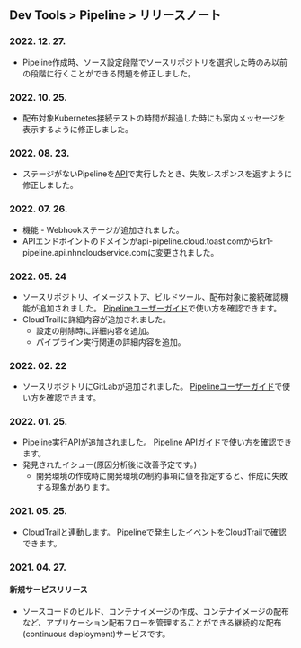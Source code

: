## Dev Tools > Pipeline > リリースノート

### 2022. 12. 27.
* Pipeline作成時、ソース設定段階でソースリポジトリを選択した時のみ以前の段階に行くことができる問題を修正しました。

### 2022. 10. 25.
* 配布対象Kubernetes接続テストの時間が超過した時にも案内メッセージを表示するように修正しました。

### 2022. 08. 23.
* ステージがないPipelineを[API](https://docs.toast.com/ja/Dev%20Tools/Pipeline/ja/api-guide/#pipeline)で実行したとき、失敗レスポンスを返すように修正しました。

### 2022. 07. 26.
* 機能 - Webhookステージが追加されました。
* APIエンドポイントのドメインがapi-pipeline.cloud.toast.comからkr1-pipeline.api.nhncloudservice.comに変更されました。

### 2022. 05. 24
* ソースリポジトリ、イメージストア、ビルドツール、配布対象に接続確認機能が追加されました。 [Pipelineユーザーガイド](/Dev%20Tools/Pipeline/ko/console-guide)で使い方を確認できます。 
* CloudTrailに詳細内容が追加されました。
  * 設定の削除時に詳細内容を追加。
  * パイプライン実行関連の詳細内容を追加。

### 2022. 02. 22
* ソースリポジトリにGitLabが追加されました。 [Pipelineユーザーガイド](/Dev%20Tools/Pipeline/ja/console-guide/#_1)で使い方を確認できます。

### 2022. 01. 25.
* Pipeline実行APIが追加されました。 [Pipeline APIガイド](/Dev%20Tools/Pipeline/ja/api-guide/#pipeline)で使い方を確認できます。
* 発見されたイシュー(原因分析後に改善予定です。)
  * 開発環境の作成時に開発環境の制約事項に値を指定すると、作成に失敗する現象があります。

### 2021. 05. 25.
* CloudTrailと連動します。 Pipelineで発生したイベントをCloudTrailで確認できます。

### 2021. 04. 27.

#### 新規サービスリリース
* ソースコードのビルド、コンテナイメージの作成、コンテナイメージの配布など、アプリケーション配布フローを管理することができる継続的な配布(continuous deployment)サービスです。
